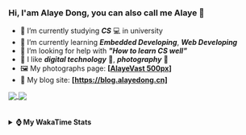 ### Hi, **I'am Alaye Dong**, you can also call me **Alaye** 👋

- 📖 I’m currently studying ***CS*** 💻 in university
- 🌱 I’m currently learning ***Embedded Developing***, ***Web Developing***
- 🤔 I’m looking for help with ***"How to learn CS well"***
- 🤩 I like ***digital technology*** 📱, ***photography*** 📸
- 🖼️ My photographs page: **[[AlayeVast 500px](https://500px.com.cn/AlayeVast)]**
- 📰 My blog site: **[https://blog.alayedong.cn]**

<!--
[![Alaye's GitHub stats](https://github-readme-stats.vercel.app/api?username=Alaye-Dong&custom_title=Alaye%20Dong`s%20GitHub%20stats&show_icons=true&rank_icon=percentile&theme=transparent&include_all_commits=true&count_private=true)](https://github.com/anuraghazra/github-readme-stats) 
[![Top Langs](https://github-readme-stats.vercel.app/api/top-langs/?username=Alaye-Dong\&layout=compact&theme=transparent)](https://github.com/anuraghazra/github-readme-stats)
-->
<a href="https://github.com/anuraghazra/github-readme-stats">
  <img height=200 align="center" src="https://github-readme-stats.vercel.app/api?username=Alaye-Dong&custom_title=Alaye%20Dong`s%20GitHub%20stats&show_icons=true&rank_icon=percentile&theme=transparent&include_all_commits=true&count_private=true" />
</a>
<a href="https://github.com/anuraghazra/convoychat">
  <img height=200 align="center" src="https://github-readme-stats.vercel.app/api/top-langs/?username=Alaye-Dong&layout=compact&theme=transparent&include_all_commits=true&count_private=true&langs_count=8&card_width=300" />
</a>

<br />
<br />

<div style="display:none"> 
  <img src="https://visitor-badge.laobi.icu/badge?page_id=Alaye-Dong.Alaye-Dong"/>
</div>
<br />

<details>	
  <summary><b> ⌚ My WakaTime Stats </b></summary>

<br />

<!--START_SECTION:waka-->
![Code Time](http://img.shields.io/badge/Code%20Time-485%20hrs%2024%20mins-blue)

![Profile Views](http://img.shields.io/badge/Profile%20Views-0-blue)

![Lines of code](https://img.shields.io/badge/From%20Hello%20World%20I%27ve%20Written-1.2%20million%20lines%20of%20code-blue)

**🐱 My GitHub Data** 

> 📦 261.8 kB Used in GitHub's Storage 
 > 
> 🚫 Not Opted to Hire
 > 
> 📜 26 Public Repositories 
 > 
> 🔑 5 Private Repositories 
 > 
**I'm a Night 🦉** 

```text
🌞 Morning                105 commits         ██░░░░░░░░░░░░░░░░░░░░░░░   07.37 % 
🌆 Daytime                442 commits         ████████░░░░░░░░░░░░░░░░░   31.02 % 
🌃 Evening                604 commits         ███████████░░░░░░░░░░░░░░   42.39 % 
🌙 Night                  274 commits         █████░░░░░░░░░░░░░░░░░░░░   19.23 % 
```
📅 **I'm Most Productive on Thursday** 

```text
Monday                   241 commits         ████░░░░░░░░░░░░░░░░░░░░░   16.91 % 
Tuesday                  174 commits         ███░░░░░░░░░░░░░░░░░░░░░░   12.21 % 
Wednesday                172 commits         ███░░░░░░░░░░░░░░░░░░░░░░   12.07 % 
Thursday                 242 commits         ████░░░░░░░░░░░░░░░░░░░░░   16.98 % 
Friday                   199 commits         ███░░░░░░░░░░░░░░░░░░░░░░   13.96 % 
Saturday                 162 commits         ███░░░░░░░░░░░░░░░░░░░░░░   11.37 % 
Sunday                   235 commits         ████░░░░░░░░░░░░░░░░░░░░░   16.49 % 
```


📊 **This Week I Spent My Time On** 

```text
💬 Programming Languages: 
Jupyter                  2 hrs 22 mins       ███████████░░░░░░░░░░░░░░   42.51 % 
Java                     1 hr 10 mins        █████░░░░░░░░░░░░░░░░░░░░   21.01 % 
Markdown                 31 mins             ██░░░░░░░░░░░░░░░░░░░░░░░   09.35 % 
Astro                    27 mins             ██░░░░░░░░░░░░░░░░░░░░░░░   08.35 % 
YAML                     23 mins             ██░░░░░░░░░░░░░░░░░░░░░░░   07.11 % 

🔥 Editors: 
PyCharm                  2 hrs 22 mins       ███████████░░░░░░░░░░░░░░   42.52 % 
IntelliJ IDEA            1 hr 44 mins        ████████░░░░░░░░░░░░░░░░░   31.26 % 
VS Code                  1 hr 27 mins        ███████░░░░░░░░░░░░░░░░░░   26.23 % 

🐱‍💻 Projects: 
screen_design_data_job   1 hr 16 mins        ██████░░░░░░░░░░░░░░░░░░░   22.90 % 
file-upload-0509         1 hr 14 mins        ██████░░░░░░░░░░░░░░░░░░░   22.30 % 
blog-fuwari-astro        1 hr 5 mins         █████░░░░░░░░░░░░░░░░░░░░   19.57 % 
Class0507                43 mins             ███░░░░░░░░░░░░░░░░░░░░░░   13.01 % 
exp3_machine_learning    22 mins             ██░░░░░░░░░░░░░░░░░░░░░░░   06.60 % 
```

**I Mostly Code in TypeScript** 

```text
TypeScript               7 repos             █████░░░░░░░░░░░░░░░░░░░░   20.59 % 
Java                     4 repos             ███░░░░░░░░░░░░░░░░░░░░░░   11.76 % 
JavaScript               3 repos             ██░░░░░░░░░░░░░░░░░░░░░░░   08.82 % 
Python                   2 repos             █░░░░░░░░░░░░░░░░░░░░░░░░   05.88 % 
CSS                      1 repo              █░░░░░░░░░░░░░░░░░░░░░░░░   02.94 % 
```



**Timeline**

![Lines of Code chart](https://raw.githubusercontent.com/Alaye-Dong/Alaye-Dong/main/assets/bar_graph.png)


 Last Updated on 15/05/2025 18:50:47 UTC
<!--END_SECTION:waka-->

</details>
